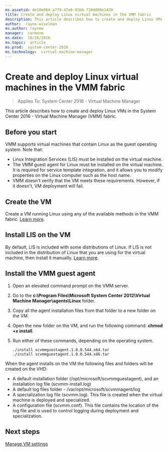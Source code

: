 ```yaml
---
ms.assetid: de18e064-a779-47e0-93b6-710dd80e1420
title: Create and deploy Linux virtual machines in the VMM fabric
description: This article describes how to create and deploy Linux VMs in the VMM fabric
author:  rayne-wiselman
ms.author: raynew
manager:  carmonm
ms.date:  10/16/2016
ms.topic:  article
ms.prod:  system-center-2016
ms.technology:  virtual-machine-manager
---
```



# Create and deploy Linux virtual machines in the VMM fabric

>Applies To: System Center 2016 - Virtual Machine Manager


This article describes how to create and deploy Linux VMs in the System Center 2016 - Virtual Machine Manager (VMM) fabric.

## Before you start

VMM supports virtual machines that contain Linux as the guest operating system. Note that:

- Linux Integration Services (LIS) must be installed on the virtual machine.
- The VMM guest agent for Linux must be installed on the virtual machine. It is required for service template integration, and it allows you to modify properties on the Linux computer such as the host name.
- VMM doesn't verify that the VM meets these requirements. However, if it doesn't, VM deployment will fail.


## Create the VM

Create a VM running Linux using any of the available methods in the VMM fabric. [Learn more](provision-vms.md).

## Install LIS on the VM

By default, LIS is included with some distributions of Linux. If LIS is not included in the distribution of Linux that you are using for the virtual machine, then install it manually. [Learn more](https://technet.microsoft.com/windows-server-docs/compute/hyper-v/supported-linux-and-freebsd-virtual-machines-for-hyper-v-on-windows).

## Install the VMM guest agent

1. Open an elevated command prompt on the VMM server.
2. Go to the **c:\Program Files\Microsoft System Center 2012\Virtual Machine Manager\agents\Linux** folder.
3. Copy all the agent installation files from that folder to a new folder on the VM.
4. Open the new folder on the VM, and run the following command: **chmod +x install**.
5. Run either of these commands, depending on the operating system.

    ```
    ./install scvmmguestagent.1.0.0.544.x64.tar
    ./install scvmmguestagent.1.0.0.544.x86.tar
    ```

When the agent installs on the VM the following files and folders will be created on the VHD:

- A default installation folder (/opt/microsoft/scvmmguestagent), and an installation log file (scvmm-install.log)
- A default log files folder - /var/opt/microsoft/scvmmagent/log
- A specialization log file (scvmm.log). This file is created when the virtual machine is deployed and specialized.
- A configuration file (scvmm.conf). This file contains the location of the log file and is used to control logging during deployment and specialization.

## Next steps

[Manage VM settings](vm-settings.md)
